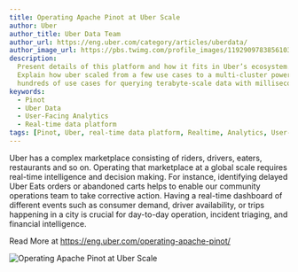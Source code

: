 ```yaml
---
title: Operating Apache Pinot at Uber Scale
author: Uber
author_title: Uber Data Team
author_url: https://eng.uber.com/category/articles/uberdata/
author_image_url: https://pbs.twimg.com/profile_images/1192909783856103427/6A4s8gW2_400x400.png
description:
  Present details of this platform and how it fits in Uber’s ecosystem.
  Explain how uber scaled from a few use cases to a multi-cluster powering
  hundreds of use cases for querying terabyte-scale data with millisecond latencies.
keywords:
  - Pinot
  - Uber Data
  - User-Facing Analytics
  - Real-time data platform
tags: [Pinot, Uber, real-time data platform, Realtime, Analytics, User-Facing Analytics, financial intelligence]
---
```


Uber has a complex marketplace consisting of riders, drivers, eaters, restaurants and so on. Operating that marketplace at a global scale requires real-time intelligence and decision making. For instance, identifying delayed Uber Eats orders or abandoned carts helps to enable our community operations team to take corrective action. Having a real-time dashboard of different events such as consumer demand, driver availability, or trips happening in a city is crucial for day-to-day operation, incident triaging, and financial intelligence.

Read More at https://eng.uber.com/operating-apache-pinot/

![Operating Apache Pinot at Uber Scale](https://1fykyq3mdn5r21tpna3wkdyi-wpengine.netdna-ssl.com/wp-content/uploads/2020/10/1224-5.png)
